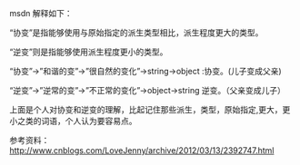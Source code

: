 ﻿msdn 解释如下：

“协变”是指能够使用与原始指定的派生类型相比，派生程度更大的类型。

“逆变”则是指能够使用派生程度更小的类型。

“协变”->”和谐的变”->”很自然的变化”->string->object :协变。(儿子变成父亲)

“逆变”->”逆常的变”->”不正常的变化”->object->string 逆变。（父亲变成儿子）


上面是个人对协变和逆变的理解，比起记住那些派生，类型，原始指定,更大，更小之类的词语，个人认为要容易点。


 参考资料：http://www.cnblogs.com/LoveJenny/archive/2012/03/13/2392747.html